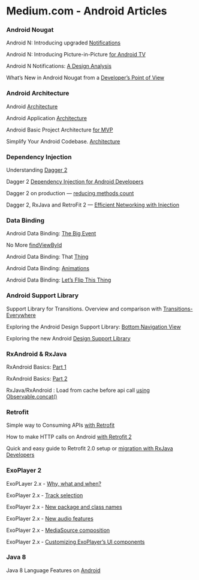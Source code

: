 # Medium.com - Android Articles

### Android Nougat
Android N: Introducing upgraded [Notifications](https://medium.com/exploring-android/android-n-introducing-upgraded-notifications-d4dd98a7ca92#.d26sncbtl)

Android N: Introducing Picture-in-Picture [for Android TV](https://medium.com/exploring-android/android-n-introducing-picture-in-picture-for-android-tv-35f2392fb609#.tpcuhgyzb)

Android N Notifications: [A Design Analysis](https://raveesh.in/android-n-notifications-a-design-analysis-cec09f1cc5bf#.gfccwfym8)

What’s New in Android Nougat from a [Developer’s Point of View](https://blog.aritraroy.in/whats-new-in-android-nougat-from-a-developer-s-point-of-view-ed41b77d6458#.52r0qkgpb)


### Android Architecture
Android [Architecture](https://android.jlelse.eu/android-architecture-2f12e1c7d4db#.zdu9quu47)

Android Application [Architecture](https://labs.ribot.co.uk/android-application-architecture-8b6e34acda65#.888da6bfo)

Android Basic Project Architecture [for MVP](https://medium.com/mobiwise-blog/android-basic-project-architecture-for-mvp-72f4b33252d0#.q9fhusjcz)

Simplify Your Android Codebase. [Architecture](https://medium.com/@muratcanbur/simplify-your-android-codebase-94e60a3b8f16)

### Dependency Injection
Understanding [Dagger 2](https://medium.com/@Miqubel/understanding-dagger-2-367ff1bd184f#.wnc6537az)

Dagger 2  [Dependency Injection for Android Developers](https://medium.com/@methodsignature/dagger-2-dependency-injection-for-android-developers-51d60e7397e6#.9h2pczi4y)

Dagger 2 on production — [reducing methods count](https://medium.com/azimolabs/dagger-2-on-production-reducing-methods-count-5a13ff671e30#.6tmpjgkwk)

Dagger 2, RxJava and RetroFit 2 — [Efficient Networking with Injection](https://medium.com/@kumarashwini/dagger-2-rxjava-and-retrofit-2-efficient-networking-with-injection-dba607f76d3c#.2oefcj2t1)


### Data Binding
Android Data Binding: [The Big Event](https://medium.com/google-developers/android-data-binding-the-big-event-2697089dd0d7#.pta6rl25a)

No More [findViewById](https://medium.com/google-developers/no-more-findviewbyid-457457644885#.mrufctooo)

Android Data Binding: That <include>  [Thing](https://medium.com/google-developers/android-data-binding-that-include-thing-1c8791dd6038#.z7120k905)

Android Data Binding: [Animations](https://medium.com/google-developers/android-data-binding-animations-55f6b5956a64#.kf27d3p45)

Android Data Binding: [Let’s Flip This Thing](https://medium.com/google-developers/android-data-binding-lets-flip-this-thing-dc17792d6c24#.at3v0wiok)

### Android Support Library
Support Library for Transitions. Overview and comparison with  [Transitions-Everywhere](https://medium.com/@andkulikov/support-library-for-transitions-overview-and-comparison-c41be713cf8c#.xk6uutm3r)

Exploring the Android Design Support Library: [Bottom Navigation View](https://medium.com/@hitherejoe/exploring-the-android-design-support-library-bottom-navigation-drawer-548de699e8e0#.i4qm4yq7l)

Exploring the new Android  [Design Support Library](https://labs.ribot.co.uk/exploring-the-new-android-design-support-library-b7cda56d2c32#.az1b4h6tl)

### RxAndroid & RxJava
RxAndroid Basics: [Part 1](https://medium.com/@kurtisnusbaum/rxandroid-basics-part-1-c0d5edcf6850#.7vc2jfwnt)

RxAndroid Basics: [Part 2](https://medium.com/@kurtisnusbaum/rxandroid-basics-part-2-6e877af352#.ljzk8nj33)

RxJava/RxAndroid : Load from cache before api call [using Observable.concat()](https://medium.com/mobiwise-blog/load-cache-before-api-call-observable-concat-f527f267656#.bti1wy8px)

### Retrofit
Simple way to Consuming APIs  [with Retrofit](https://medium.com/mobiwise-blog/simple-way-to-consuming-apis-with-retrofit-e8af23eeebc1#.jcctl0wnj)

How to make HTTP calls on Android  [with Retrofit 2](https://medium.com/@shelajev/how-to-make-http-calls-on-android-with-retrofit-2-cfc4a67c6254#.vf9jjt4ht)

Quick and easy guide to Retrofit 2.0 setup or [migration with RxJava Developers](https://medium.com/@methodsignature/dagger-2-dependency-injection-for-android-developers-51d60e7397e6#.9h2pczi4y)


### ExoPlayer 2
ExoPLayer 2.x - [Why, what and when?](https://medium.com/google-exoplayer/exoplayer-2-x-why-what-and-when-74fd9cb139#.81q5nhfdy)

ExoPlayer 2.x - [Track selection](https://medium.com/google-exoplayer/exoplayer-2-x-track-selection-2b62ff712cc9#.4167fktck)

ExoPlayer 2.x - [New package and class names](https://medium.com/google-exoplayer/exoplayer-2-x-new-package-and-class-names-ef8e1d9ba96f#.4wh62vmbk)

ExoPlayer 2.x - [New audio features](https://medium.com/google-exoplayer/exoplayer-2-x-new-audio-features-cfb26c2883a#.uquuo5iqw)

ExoPlayer 2.x - [MediaSource composition](https://medium.com/google-exoplayer/exoplayer-2-x-mediasource-composition-6c285fcbca1f#.210ql6nne)

ExoPlayer 2.x - [Customizing ExoPlayer’s UI components](https://medium.com/google-exoplayer/customizing-exoplayers-ui-components-728cf55ee07a#.lfv4w8dww)

### Java 8
Java 8 Language Features on [Android](https://medium.com/@muratcanbur/java-8-language-features-on-android-ee8ea414f9f0) 
